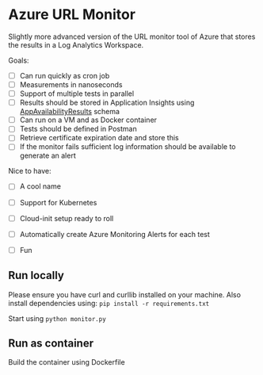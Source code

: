 # Azure URL Monitor

Slightly more advanced version of the URL monitor tool of Azure that stores the results in a Log Analytics Workspace.

Goals:
- [ ] Can run quickly as cron job
- [ ] Measurements in nanoseconds
- [ ] Support of multiple tests in parallel
- [ ] Results should be stored in Application Insights using [AppAvailabilityResults](docs/ApplicationInsightsData.md) schema
- [ ] Can run on a VM and as Docker container
- [ ] Tests should be defined in Postman
- [ ] Retrieve certificate expiration date and store this
- [ ] If the monitor fails sufficient log information should be available to generate an alert

Nice to have:
- [ ] A cool name
- [ ] Support for Kubernetes
- [ ] Cloud-init setup ready to roll
- [ ] Automatically create Azure Monitoring Alerts for each test
- [ ] Fun


## Run locally

Please ensure you have curl and curllib installed on your machine.
Also install dependencies using: `pip install -r requirements.txt`

Start using `python monitor.py`

## Run as container

Build the container using Dockerfile

